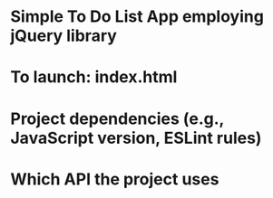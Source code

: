 # Simple To Do List App employing jQuery library
# To launch:  index.html
# Project dependencies (e.g., JavaScript version, ESLint rules)
# Which API the project uses
#